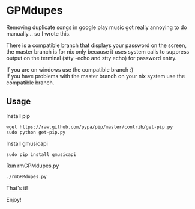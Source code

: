 GPMdupes
==========

Removing duplicate songs in google play music got really annoying to do manually... so I wrote this.

There is a compatible branch that displays your password on the screen, the master branch is for nix only because it uses system calls to suppress output on the terminal (stty -echo and stty echo) for password entry. 

If you are on windows use the compatible branch :) <br>
If you have problems with the master branch on your nix system use the compatible branch.

Usage
----------
Install pip
```
wget https://raw.github.com/pypa/pip/master/contrib/get-pip.py
sudo python get-pip.py
```

Install gmusicapi
```
sudo pip install gmusicapi
```

Run rmGPMdupes.py
```
./rmGPMdupes.py
```

That's it!

Enjoy!
